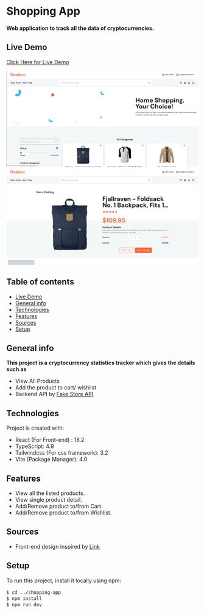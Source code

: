 
# Shopping App
**Web application to track all the data of cryptocurrencies.**

## Live Demo
[Click Here for Live Demo](https://tech-unicorn-shopping.vercel.app/)

![Home Page](https://github.com/Fayaz-B/tech-unicorn-shopping/blob/main/public/home.png?raw=true)
![Coin Details Page](https://github.com/Fayaz-B/tech-unicorn-shopping/blob/main/public/details.png?raw=true)

## Table of contents
* [Live Demo](https://tech-unicorn-shopping.vercel.app)
* [General info](#general-info)
* [Technologies](#technologies)
* [Features](#features)
* [Sources](#sources)
* [Setup](#setup)

## General info
 **This project is a cryptocurrency statistics tracker which gives the details such as**
 - View All Products
 - Add the product to cart/ wishlist
 - Backend API by [Fake Store API](https://fakestoreapi.com)
	
## Technologies
Project is created with:
* React (For Front-end) : 18.2
* TypeScript: 4.9
* Tailwindcss (For css framework): 3.2
* Vite (Package Manager): 4.0

## Features
- View all the listed products.
- View single product detail.
- Add/Remove product to/from Cart.
- Add/Remove product to/from Wishlist.

## Sources
 - Front-end design inspired by [Link](https://www.figma.com/file/1k5LY1hla3D6PQVPlc0EPp/Shopping-Web-Template?node-id=1%3A3)
	
## Setup
To run this project, install it locally using npm:

```
$ cd ../shopping-app
$ npm install
$ npm run dev
```


